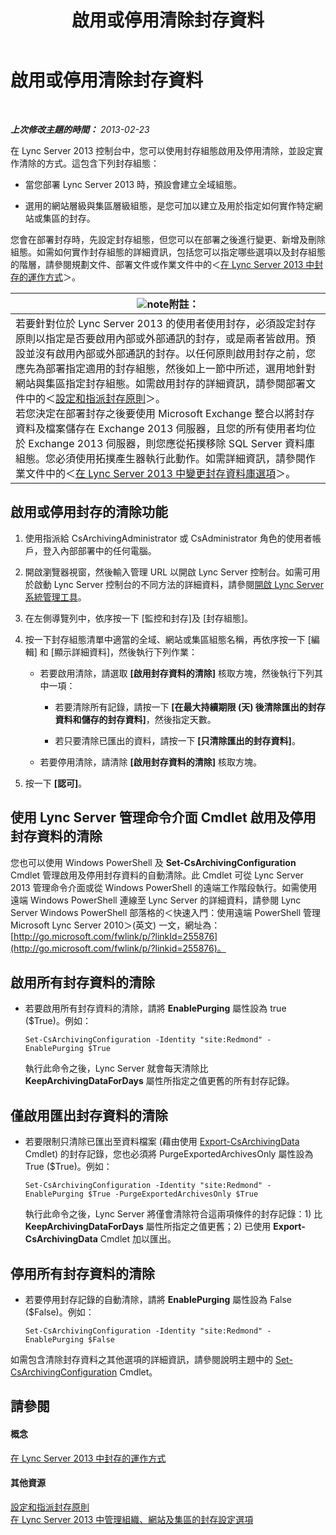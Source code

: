 ﻿---
title: 啟用或停用清除封存資料
TOCTitle: 啟用或停用清除封存資料
ms:assetid: 28cef09f-0970-4fc3-8315-f26689e3e187
ms:mtpsurl: https://technet.microsoft.com/zh-tw/library/Gg520968(v=OCS.15)
ms:contentKeyID: 49290396
ms.date: 08/10/2015
mtps_version: v=OCS.15
ms.translationtype: HT
---

# 啟用或停用清除封存資料

 

_**上次修改主題的時間：** 2013-02-23_

在 Lync Server 2013 控制台中，您可以使用封存組態啟用及停用清除，並設定實作清除的方式。這包含下列封存組態：

  - 當您部署 Lync Server 2013 時，預設會建立全域組態。

  - 選用的網站層級與集區層級組態，是您可加以建立及用於指定如何實作特定網站或集區的封存。

您會在部署封存時，先設定封存組態，但您可以在部署之後進行變更、新增及刪除組態。如需如何實作封存組態的詳細資訊，包括您可以指定哪些選項以及封存組態的階層，請參閱規劃文件、部署文件或作業文件中的＜[在 Lync Server 2013 中封存的運作方式](lync-server-2013-how-archiving-works.md)＞。

<table>
<thead>
<tr class="header">
<th><img src="images/Gg398811.note(OCS.15).gif" title="note" alt="note" />附註：</th>
</tr>
</thead>
<tbody>
<tr class="odd">
<td>若要針對位於 Lync Server 2013 的使用者使用封存，必須設定封存原則以指定是否要啟用內部或外部通訊的封存，或是兩者皆啟用。預設並沒有啟用內部或外部通訊的封存。以任何原則啟用封存之前，您應先為部署指定適用的封存組態，然後如上一節中所述，選用地針對網站與集區指定封存組態。如需啟用封存的詳細資訊，請參閱部署文件中的＜<a href="lync-server-2013-configuring-and-assigning-archiving-policies.md">設定和指派封存原則</a>＞。<br />
若您決定在部署封存之後要使用 Microsoft Exchange 整合以將封存資料及檔案儲存在 Exchange 2013 伺服器，且您的所有使用者均位於 Exchange 2013 伺服器，則您應從拓撲移除 SQL Server 資料庫組態。您必須使用拓撲產生器執行此動作。如需詳細資訊，請參閱作業文件中的＜<a href="lync-server-2013-changing-archiving-database-options.md">在 Lync Server 2013 中變更封存資料庫選項</a>＞。</td>
</tr>
</tbody>
</table>


## 啟用或停用封存的清除功能

1.  使用指派給 CsArchivingAdministrator 或 CsAdministrator 角色的使用者帳戶，登入內部部署中的任何電腦。

2.  開啟瀏覽器視窗，然後輸入管理 URL 以開啟 Lync Server 控制台。如需可用於啟動 Lync Server 控制台的不同方法的詳細資料，請參閱[開啟 Lync Server 系統管理工具](lync-server-2013-open-lync-server-administrative-tools.md)。

3.  在左側導覽列中，依序按一下 \[監控和封存\]及 \[封存組態\]。

4.  按一下封存組態清單中適當的全域、網站或集區組態名稱，再依序按一下 \[編輯\] 和 \[顯示詳細資料\]，然後執行下列作業：
    
      - 若要啟用清除，請選取 **\[啟用封存資料的清除\]** 核取方塊，然後執行下列其中一項：
        
          - 若要清除所有記錄，請按一下 **\[在最大持續期限 (天) 後清除匯出的封存資料和儲存的封存資料\]**，然後指定天數。
        
          - 若只要清除已匯出的資料，請按一下 **\[只清除匯出的封存資料\]**。
    
      - 若要停用清除，請清除 **\[啟用封存資料的清除\]** 核取方塊。

5.  按一下 **\[認可\]**。

## 使用 Lync Server 管理命令介面 Cmdlet 啟用及停用封存資料的清除

您也可以使用 Windows PowerShell 及 **Set-CsArchivingConfiguration** Cmdlet 管理啟用及停用封存資料的自動清除。此 Cmdlet 可從 Lync Server 2013 管理命令介面或從 Windows PowerShell 的遠端工作階段執行。如需使用遠端 Windows PowerShell 連線至 Lync Server 的詳細資料，請參閱 Lync Server Windows PowerShell 部落格的＜快速入門：使用遠端 PowerShell 管理 Microsoft Lync Server 2010＞(英文) 一文，網址為：[http://go.microsoft.com/fwlink/p/?linkId=255876](http://go.microsoft.com/fwlink/p/?linkid=255876)。

## 啟用所有封存資料的清除

  - 若要啟用所有封存資料的清除，請將 **EnablePurging** 屬性設為 true ($True)。例如：
    
        Set-CsArchivingConfiguration -Identity "site:Redmond" -EnablePurging $True
    
    執行此命令之後，Lync Server 就會每天清除比 **KeepArchivingDataForDays** 屬性所指定之值更舊的所有封存記錄。

## 僅啟用匯出封存資料的清除

  - 若要限制只清除已匯出至資料檔案 (藉由使用 [Export-CsArchivingData](https://docs.microsoft.com/en-us/powershell/module/skype/Export-CsArchivingData) Cmdlet) 的封存記錄，您也必須將 PurgeExportedArchivesOnly 屬性設為 True ($True)。例如：
    
        Set-CsArchivingConfiguration -Identity "site:Redmond" -EnablePurging $True -PurgeExportedArchivesOnly $True
    
    執行此命令之後，Lync Server 將僅會清除符合這兩項條件的封存記錄：1) 比 **KeepArchivingDataForDays** 屬性所指定之值更舊；2) 已使用 **Export-CsArchivingData** Cmdlet 加以匯出。

## 停用所有封存資料的清除

  - 若要停用封存記錄的自動清除，請將 **EnablePurging** 屬性設為 False ($False)。例如：
    
        Set-CsArchivingConfiguration -Identity "site:Redmond" -EnablePurging $False

如需包含清除封存資料之其他選項的詳細資訊，請參閱說明主題中的 [Set-CsArchivingConfiguration](https://docs.microsoft.com/en-us/powershell/module/skype/Set-CsArchivingConfiguration) Cmdlet。

## 請參閱

#### 概念

[在 Lync Server 2013 中封存的運作方式](lync-server-2013-how-archiving-works.md)  

#### 其他資源

[設定和指派封存原則](lync-server-2013-configuring-and-assigning-archiving-policies.md)  
[在 Lync Server 2013 中管理組織、網站及集區的封存設定選項](lync-server-2013-managing-archiving-configuration-options-for-your-organization-sites-and-pools.md)

